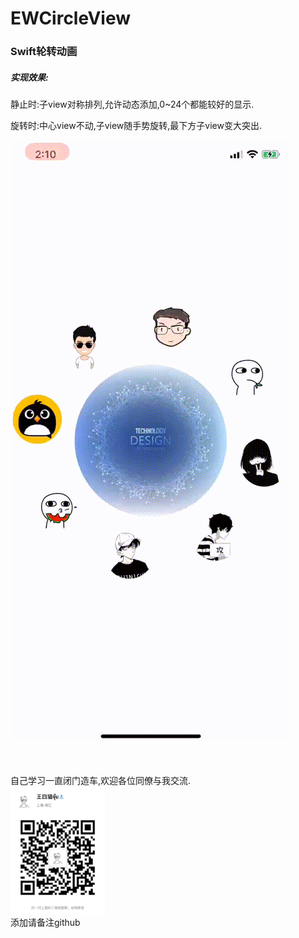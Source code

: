 # EWCircleView
<h3>Swift轮转动画</h3>

<h5>实现效果:</h5>

静止时:子view对称排列,允许动态添加,0~24个都能较好的显示.

旋转时:中心view不动,子view随手势旋转,最下方子view变大突出.

![效果图预览](https://github.com/WangLiquan/circleView/raw/master/images/demonstration.gif)
<br>
<br>
<br>
<br>
自己学习一直闭门造车,欢迎各位同僚与我交流.<br>
<img src="https://github.com/WangLiquan/circleView/raw/master/images/wechat.jpg" width="30%" height="30%"><br>
添加请备注github
